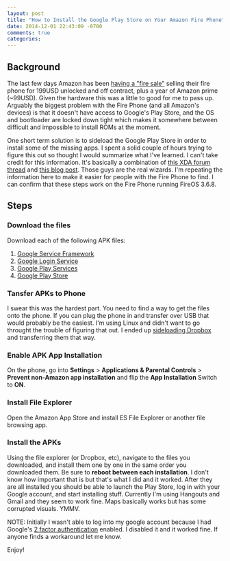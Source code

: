 ```yaml
---
layout: post
title: "How to Install the Google Play Store on Your Amazon Fire Phone"
date: 2014-12-01 22:43:09 -0700
comments: true
categories: 
---
```


## Background 
The last few days Amazon has been
[having a "fire sale"](http://www.cnet.com/news/amazon-slashes-price-of-unlocked-fire-phone-to-199/)
selling their fire phone for 199USD unlocked and off contract, plus a year
of Amazon prime (~99USD). Given the hardware this was a little to good for me
to pass up. Arguably the biggest problem with the Fire Phone (and all Amazon's
devices) is that it doesn't have access to Google's Play Store, and the OS and
bootloader are locked down tight which makes it somewhere between difficult
and impossible to install ROMs at the moment.

One short term solution is to sideload the Google Play Store in order to install some of the missing apps. I spent a solid couple of hours trying to figure this out so thought I would summarize what I've learned. I can't take credit for this information. It's basically a combination of
[this XDA forum thread](http://forum.xda-developers.com/fire-phone/general/fire-phone-firesale-t2860852) and
[this blog post](http://www.epubor.com/how-to-install-google-play-on-kindle-fire.html). Those guys are the real wizards. I'm repeating the information here to make it easier for people with the Fire Phone to find. I can confirm that these steps work on the Fire Phone running FireOS 3.6.8.

## Steps
### Download the files
Download each of the following APK files:

1.  [Google Service Framework](https://www.dropbox.com/s/nlayv7mxwfa3wnu/GoogleServicesFramework.apk)
2.  [Google Login Service](https://www.dropbox.com/s/vlksi5ltazofw1q/GoogleLoginService.apk)
3.  [Google Play Services](https://www.dropbox.com/s/mmfh4dpvaqhr7uv/Google%20Play%20services_3.2.25%20%28761454-36%29.apk)
4.  [Google Play Store](https://www.dropbox.com/s/8uwbw6bcfiftb4m/Google%20Play%20Store%204.1.10.apk)

### Tansfer APKs to Phone
I swear this was the hardest part. You need to find a way to get the files onto
the phone. If you can plug the phone in and transfer over USB that would
probably be the easiest. I'm using Linux and didn't want to go throught the
trouble of figuring that out. I ended up
[sideloading Dropbox](https://www.dropbox.com/android) and transferring them
that way.

### Enable APK App Installation
On the phone, go into **Settings** > **Applications & Parental Controls** > **Prevent 
non-Amazon app installation** and flip the **App Installation** Switch to **ON**.

### Install File Explorer
Open the Amazon App Store and install ES File Explorer or another file browsing
app.


### Install the APKs
Using the file explorer (or Dropbox, etc), navigate to the files you
downloaded, and install them one by one in the same order you downloaded them. Be sure to
**reboot between each installation**. I don't know how important that is but
that's what I did and it worked. After they are all installed you should be
able to launch the Play Store, log in with your Google account, and start
installing stuff. Currently I'm using Hangouts and Gmail and they seem to work
fine. Maps basically works but has some corrupted visuals. YMMV.

NOTE: Initially I wasn't able to log into my google account because I had
Google's [2 factor authentication](https://www.google.com/landing/2step/)
enabled. I disabled it and it worked fine. If anyone finds a workaround let me
know.

Enjoy!

